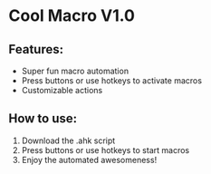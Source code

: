 # Cool Macro V1.0

## Features:
- Super fun macro automation
- Press buttons or use hotkeys to activate macros
- Customizable actions

## How to use:
1. Download the .ahk script
2. Press buttons or use hotkeys to start macros
3. Enjoy the automated awesomeness!
